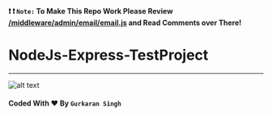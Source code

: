 #### :heavy_exclamation_mark: :heavy_exclamation_mark: `Note:` To Make This Repo Work Please Review [/middleware/admin/email/email.js](https://github.com/sGurkaran/NodeJs-Express-TestProject/blob/master/middleware/admin/mail/email.js) and Read Comments over There!

# NodeJs-Express-TestProject
---
![alt text](https://cdn.pixabay.com/photo/2015/04/23/17/41/node-js-736399_960_720.png "Logo Title Text 1")

#### Coded With :heart: By `Gurkaran Singh`
